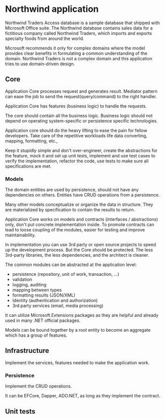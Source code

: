 # Northwind application

Northwind Traders Access database is a sample database that shipped with Microsoft Office suite. The Northwind database contains sales data for a fictitious company called Northwind Traders, which imports and exports specialty foods from around the world.

Microsoft recommends it only for complex domains where the model provides clear benefits in formulating a common understanding of the domain. Northwind Traders is not a complex domain and this application tries to use domain-driven design.

## Core

Application Core processes request and generates result. Mediator pattern can ease the job to send the request(query/command) to the right handler.

Application Core has features (business logic) to handle the requests.

The core should contain all the business logic. Business logic should not depend on operating system-specific or persistence specific technologies. 

Application core should do the heavy lifting to ease the pain for fellow developers. Take care of the repetitive workloads life data converting, mapping, formatting, etc.,

Keep it stupidly simple and don't over-engineer, create the abstractions for the feature, mock it and set up unit tests, implement  and use test cases to verify the implementation, refactor the code, use tests to make sure all specifications are met.

### Models

The domain entities are used by persistence, should not have any dependencies on others. Entities have CRUD operations from a persistence.

Many other models conceptualize or organize the data in structure. They are materialized by specification to contain the results to return.

Application Core works on models and contracts (interfaces / abstractions) only, don't put concrete implementation inside. To promote contracts can lead to loose coupling of the modules, easier for testing and improve maintainability.

In implementation you can use 3rd party or open source projects to speed up the development process. But the Core should be protected. The less 3rd-party libraries, the less dependencies, and the architect is cleaner.

The common modules can be abstracted at the application level:

* persistence (repository, unit of work, transaction, ...)
* validation
* logging, auditing
* mapping between types
* formatting results (JSON/XML)
* Identity (authentication and authorization)
* 3rd party services (email, media processing)

It can utilize Microsoft.Extensions packages as they are helpful and already used in many .NET official packages.

Models can be bound together by a root entity to become an aggregate which has a group of features. 

## Infrastructure

Implement the services, features needed to make the application work.

### Persistence

Implement the CRUD operations.

It can be EFCore, Dapper, ADO.NET, as long as they implement the contract.

## Unit tests


